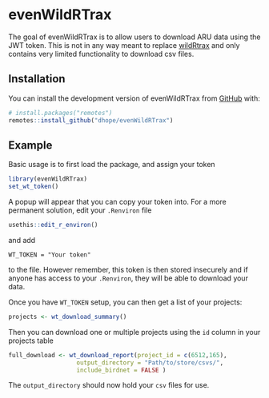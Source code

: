 
<!-- README.md is generated from README.Rmd. Please edit that file -->

# evenWildRTrax

<!-- badges: start -->
<!-- badges: end -->

The goal of evenWildRTrax is to allow users to download ARU data using
the JWT token. This is not in any way meant to replace
[wildRtrax](https://github.com/ABbiodiversity/wildRtrax) and only
contains very limited functionality to download csv files.

## Installation

You can install the development version of evenWildRTrax from
[GitHub](https://github.com/) with:

``` r
# install.packages("remotes")
remotes::install_github("dhope/evenWildRTrax")
```

## Example

Basic usage is to first load the package, and assign your token

``` r
library(evenWildRTrax)
set_wt_token()
```

A popup will appear that you can copy your token into. For a more
permanent solution, edit your `.Renviron` file

``` r
usethis::edit_r_environ()
```

and add

    WT_TOKEN = "Your token"

to the file. However remember, this token is then stored insecurely and
if anyone has access to your `.Renviron`, they will be able to download
your data.

Once you have `WT_TOKEN` setup, you can then get a list of your
projects:

``` r
projects <- wt_download_summary()
```

Then you can download one or multiple projects using the `id` column in
your projects table

``` r
full_download <- wt_download_report(project_id = c(6512,165),
                   output_directory = "Path/to/store/csvs/",
                   include_birdnet = FALSE )
```

The `output_directory` should now hold your `csv` files for use.
